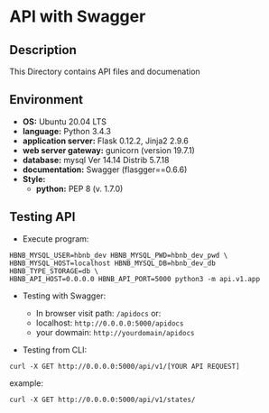 # API with Swagger

## Description

This Directory contains API files and documenation

## Environment

* __OS:__ Ubuntu 20.04 LTS
* __language:__ Python 3.4.3
* __application server:__ Flask 0.12.2, Jinja2 2.9.6
* __web server gateway:__ gunicorn (version 19.7.1)
* __database:__ mysql Ver 14.14 Distrib 5.7.18
* __documentation:__ Swagger (flasgger==0.6.6)
* __Style:__
  * __python:__ PEP 8 (v. 1.7.0)

## Testing API

* Execute program:

```
HBNB_MYSQL_USER=hbnb_dev HBNB_MYSQL_PWD=hbnb_dev_pwd \
HBNB_MYSQL_HOST=localhost HBNB_MYSQL_DB=hbnb_dev_db HBNB_TYPE_STORAGE=db \
HBNB_API_HOST=0.0.0.0 HBNB_API_PORT=5000 python3 -m api.v1.app
```

* Testing with Swagger:

  * In browser visit path: `/apidocs` or:
  * localhost: `http://0.0.0.0:5000/apidocs`
  * your dowmain: `http://yourdomain/apidocs`

* Testing from CLI:

```
curl -X GET http://0.0.0.0:5000/api/v1/[YOUR API REQUEST]
```

example:
```
curl -X GET http://0.0.0.0:5000/api/v1/states/
```
